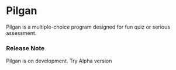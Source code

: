 # Pilgan

Pilgan is a multiple-choice program designed for fun quiz or serious assessment.

### Release Note

Pilgan is on development. Try Alpha version